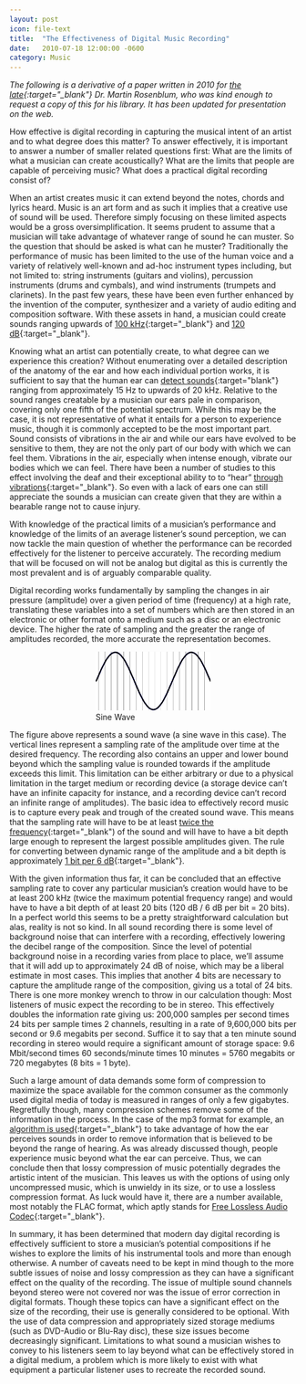 ```yaml
---
layout: post
icon: file-text
title:  "The Effectiveness of Digital Music Recording"
date:   2010-07-18 12:00:00 -0600
category: Music
---
```


*The following is a derivative of a paper written in 2010 for [the late](https://shepherdexpress.com/music/on-music/update-memorial-service-dr.-martin-jack-rosenblum-planned-thursday/){:target="_blank"} Dr. Martin Rosenblum, who was kind enough to request a copy of this for his library. It has been updated for presentation on the web.*

How effective is digital recording in capturing the musical intent of an artist and to what degree does this matter? To answer effectively, it is important to answer a number of smaller related questions first: What are the limits of what a musician can create acoustically? What are the limits that people are capable of perceiving music? What does a practical digital recording consist of?

When an artist creates music it can extend beyond the notes, chords and lyrics heard. Music is an art form and as such it implies that a creative use of sound will be used. Therefore simply focusing on these limited aspects would be a gross oversimplification. It seems prudent to assume that a musician will take advantage of whatever range of sound he can muster. So the question that should be asked is what can he muster? Traditionally the performance of music has been limited to the use of the human voice and a variety of relatively well-known and ad-hoc instrument types including, but not limited to: string instruments (guitars and violins), percussion instruments (drums and cymbals), and wind instruments (trumpets and clarinets). In the past few years, these have been even further enhanced by the invention of the computer, synthesizer and a variety of audio editing and composition software. With these assets in hand, a musician could create sounds ranging upwards of [100 kHz](http://www.its.caltech.edu/~boyk/spectra/spectra.htm){:target="_blank"} and [120 dB](http://www.guinnessworldrecords.com/world-records/loudest-blow-of-an-alphorn){:target="_blank"}.

Knowing what an artist can potentially create, to what degree can we experience this creation? Without enumerating over a detailed description of the anatomy of the ear and how each individual portion works, it is sufficient to say that the human ear can [detect sounds](http://hypertextbook.com/facts/2003/ChrisDAmbrose.shtml){:target="blank"} ranging from approximately 15 Hz to upwards of 20 kHz. Relative to the sound ranges creatable by a musician our ears pale in comparison, covering only one fifth of the potential spectrum. While this may be the case, it is not representative of what it entails for a person to experience music, though it is commonly accepted to be the most important part. Sound consists of vibrations in the air and while our ears have evolved to be sensitive to them, they are not the only part of our body with which we can feel them. Vibrations in the air, especially when intense enough, vibrate our bodies which we can feel. There have been a number of studies to this effect involving the deaf and their exceptional ability to to “hear” [through vibrations](http://www.scientificamerican.com/article.cfm?id=brain-scans-show-deaf-sub){:target="_blank"}. So even with a lack of ears one can still appreciate the sounds a musician can create given that they are within a bearable range not to cause injury.

With knowledge of the practical limits of a musician’s performance and knowledge of the limits of an average listener’s sound perception, we can now tackle the main question of whether the performance can be recorded effectively for the listener to perceive accurately. The recording medium that will be focused on will not be analog but digital as this is currently the most prevalent and is of arguably comparable quality. 

Digital recording works fundamentally by sampling the changes in air pressure (amplitude) over a given period of time (frequency) at a high rate, translating these variables into a set of numbers which are then stored in an electronic or other format onto a medium such as a disc or an electronic device. The higher the rate of sampling and the greater the range of amplitudes recorded, the more accurate the representation becomes.

<figure style="max-width: 40%;margin: auto;">
    <img src="/media-library/music/sine-wave-sampling.png">
    <figcaption>Sine Wave</figcaption>
</figure>

The figure above represents a sound wave (a sine wave in this case). The vertical lines represent a sampling rate of the amplitude over time at the desired frequency. The recording also contains an upper and lower bound beyond which the sampling value is rounded towards if the amplitude exceeds this limit. This limitation can be either arbitrary or due to a physical limitation in the target medium or recording device (a storage device can’t have an infinite capacity for instance, and a recording device can’t record an infinite range of amplitudes). The basic idea to effectively record music is to capture every peak and trough of the created sound wave. This means that the sampling rate will have to be at least [twice the frequency](http://www.rctn.org/bruno/npb261/aliasing.pdf)(:target="_blank") of the sound and will have to have a bit depth large enough to represent the largest possible amplitudes given. The rule for converting between dynamic range of the amplitude and a bit depth is approximately [1 bit per 6 dB](https://micro.magnet.fsu.edu/primer/digitalimaging/concepts/dynamicrange.html){:target="_blank"}.

With the given information thus far, it can be concluded that an effective sampling rate to cover any particular musician’s creation would have to be at least 200 kHz (twice the maximum potential frequency range) and would have to have a bit depth of at least 20 bits (120 dB / 6 dB per bit = 20 bits). In a perfect world this seems to be a pretty straightforward calculation but alas, reality is not so kind. In all sound recording there is some level of background noise that can interfere with a recording, effectively lowering the decibel range of the composition. Since the level of potential background noise in a recording varies from place to place, we’ll assume that it will add up to approximately 24 dB of noise, which may be a liberal estimate in most cases. This implies that another 4 bits are necessary to capture the amplitude range of the composition, giving us a total of 24 bits. There is one more monkey wrench to throw in our calculation though: Most listeners of music expect the recording to be in stereo. This effectively doubles the information rate giving us: 200,000 samples per second times 24 bits per sample times 2 channels, resulting in a rate of 9,600,000 bits per second or 9.6 megabits per second. Suffice it to say that a ten minute sound recording in stereo would require a significant amount of storage space: 9.6 Mbit/second times 60 seconds/minute times 10 minutes = 5760 megabits or 720 megabytes (8 bits = 1 byte).

Such a large amount of data demands some form of compression to maximize the space available for the common consumer as the commonly used digital media of today is measured in ranges of only a few gigabytes. Regretfully though, many compression schemes remove some of the information in the process. In the case of the mp3 format for example, an [algorithm is used](https://cs.stanford.edu/people/eroberts/courses/soco/projects/2000-01/data-compression/lossy/mp3/concept.htm){:target="_blank"} to take advantage of how the ear perceives sounds in order to remove information that is believed to be beyond the range of hearing. As was already discussed though, people experience music beyond what the ear can perceive. Thus, we can conclude then that lossy compression of music potentially degrades the artistic intent of the musician. This leaves us with the options of using only uncompressed music, which is unwieldy in its size, or to use a lossless compression format. As luck would have it, there are a number available, most notably the FLAC format, which aptly stands for [Free Lossless Audio Codec](http://flac.sourceforge.net/){:target="_blank"}.

In summary, it has been determined that modern day digital recording is effectively sufficient to store a musician’s potential compositions if he wishes to explore the limits of his instrumental tools and more than enough otherwise. A number of caveats need to be kept in mind though to the more subtle issues of noise and lossy compression as they can have a significant effect on the quality of the recording. The issue of multiple sound channels beyond stereo were not covered nor was the issue of error correction in digital formats. Though these topics can have a significant effect on the size of the recording, their use is generally considered to be optional. With the use of data compression and appropriately sized storage mediums (such as DVD-Audio or Blu-Ray disc), these size issues become decreasingly significant. Limitations to what sound a musician wishes to convey to his listeners seem to lay beyond what can be effectively stored in a digital medium, a problem which is more likely to exist with what equipment a particular listener uses to recreate the recorded sound.
